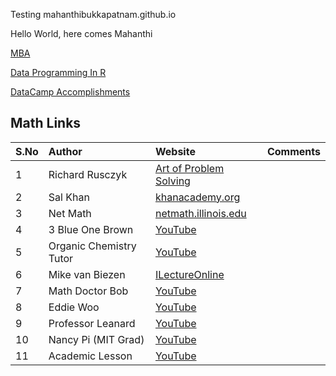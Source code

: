 Testing mahanthibukkapatnam.github.io

Hello World, here comes Mahanthi

[MBA](https://mahanthibukkapatnam.github.io/mba)

[Data Programming In R](https://mahanthibukkapatnam.github.io/DataProgrammingInR)

[DataCamp Accomplishments](https://mahanthibukkapatnam.github.io/DataProgrammingInR/DataCamp)

## Math Links

| S.No   | Author                   | Website                                                              | Comments | 
| :------| :----------------------- | :------------------------------------------------------------------- | :-----   |
| 1      | Richard Rusczyk          | [Art of Problem Solving](http://www.artofproblemsolving.com)         |  |
| 2      | Sal Khan                 | [khanacademy.org](http://www.khanacademy.org)                        |  |
| 3      | Net Math                 | [netmath.illinois.edu](http://netmath.illinois.edu)                  |  | 
| 4      | 3 Blue One Brown         | [YouTube](https://www.youtube.com/channel/UCYO_jab_esuFRV4b17AJtAw)  |  | 
| 5      | Organic Chemistry Tutor  | [YouTube](https://www.youtube.com/channel/UCEWpbFLzoYGPfuWUMFPSaoA)  |  | 
| 6      | Mike van Biezen          | [ILectureOnline](http://www.ilectureonline.com)                      |  |
| 7      | Math Doctor Bob          | [YouTube](https://www.youtube.com/user/MathDoctorBob/featured)       |  |
| 8      | Eddie Woo                | [YouTube](https://www.youtube.com/user/misterwootube)                |  |
| 9      | Professor Leanard        | [YouTube](https://www.youtube.com/user/professorleonard57)           |  |
| 10     | Nancy Pi (MIT Grad)      | [YouTube](https://www.youtube.com/channel/UCRGXV1QlxZ8aucmE45tRx8w)  |  |
| 11     | Academic Lesson          | [YouTube](https://www.youtube.com/channel/UCwM4EI8mqvsSUR7Ou1D0qrA)  |  |




